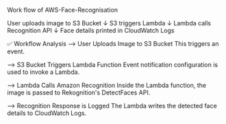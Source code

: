 Work flow of AWS-Face-Recognisation

User uploads image to S3 Bucket
            ↓
     S3 triggers Lambda
            ↓
 Lambda calls Recognition API
            ↓
 Face details printed in CloudWatch Logs

✅ Workflow Analysis
--> User Uploads Image to S3 Bucket
    This triggers an event.

--> S3 Bucket Triggers Lambda Function
    Event notification configuration is used to invoke a Lambda.

--> Lambda Calls Amazon Recognition
    Inside the Lambda function, the image is passed to Rekognition's DetectFaces API.

--> Recognition Response is Logged
    The Lambda writes the detected face details to CloudWatch Logs.  
